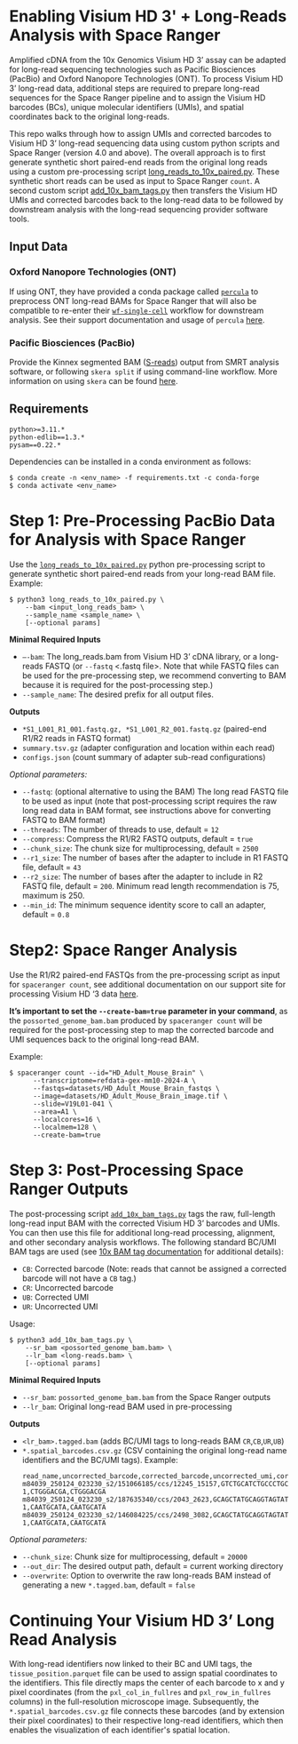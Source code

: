 # Enabling Visium HD 3' + Long-Reads Analysis with Space Ranger

Amplified cDNA from the 10x Genomics Visium HD 3’ assay can be adapted for long-read sequencing technologies such as Pacific Biosciences (PacBio) and Oxford Nanopore Technologies (ONT). To process Visium HD 3’ long-read data, additional steps are required to prepare long-read sequences for the Space Ranger pipeline and to assign the Visium HD barcodes (BCs), unique molecular identifiers (UMIs), and spatial coordinates back to the original long-reads.

This repo walks through how to assign UMIs and corrected barcodes to Visium HD 3’ long-read sequencing data using custom python scripts and Space Ranger (version 4.0 and above). The overall approach is to first generate synthetic short paired-end reads from the original long reads using a custom pre-processing script [long_reads_to_10x_paired.py](https://github.com/10XDev/visium-hd-long-reads/blob/main/long_reads_to_10x_paired.py). These synthetic short reads can be used as input to Space Ranger `count`. A second custom script [add_10x_bam_tags.py](https://github.com/10XDev/visium-hd-long-reads/blob/main/add_10x_bam_tags.py) then transfers the Visium HD UMIs and corrected barcodes back to the long-read data to be followed by downstream analysis with the long-read sequencing provider software tools.

## Input Data

### Oxford Nanopore Technologies (ONT)

If using ONT, they have provided a conda package called [`percula`](https://anaconda.org/nanoporetech/percula) to preprocess ONT long-read BAMs for Space Ranger that will also be compatible to re-enter their [`wf-single-cell`](https://github.com/epi2me-labs/wf-single-cell) workflow for downstream analysis. See their support documentation and usage of `percula` [here](https://epi2me.nanoporetech.com/epi2me-docs/tools/percula/).

### Pacific Biosciences (PacBio)

Provide the Kinnex segmented BAM ([S-reads](https://skera.how/read-segments.html)) output from SMRT analysis software, or following `skera split` if using command-line workflow. More information on using `skera` can be found [here](https://skera.how/).

## Requirements
```
python>=3.11.*
python-edlib==1.3.*
pysam==0.22.*
```
Dependencies can be installed in a conda environment as follows:
```
$ conda create -n <env_name> -f requirements.txt -c conda-forge
$ conda activate <env_name>
```

# Step 1: Pre-Processing PacBio Data for Analysis with Space Ranger
Use the [`long_reads_to_10x_paired.py`](https://github.com/10XDev/visium-hd-long-reads/blob/main/long_reads_to_10x_paired.py) python pre-processing script to generate synthetic short paired-end reads from your long-read BAM file.
Example:
```
$ python3 long_reads_to_10x_paired.py \
	--bam <input_long_reads_bam> \
	--sample_name <sample_name> \
	[--optional params]
```
__Minimal Required Inputs__  
* `–-bam`: The long_reads.bam from Visium HD 3’ cDNA library, or a long-reads FASTQ (or `--fastq` <.fastq file>. Note that while FASTQ files can be used for the pre-processing step, we recommend converting to BAM because it is required for the post-processing step.)
* `--sample_name`: The desired prefix for all output files.

__Outputs__ 
* `*S1_L001_R1_001.fastq.gz, *S1_L001_R2_001.fastq.gz` (paired-end R1/R2 reads in FASTQ format)
* `summary.tsv.gz` (adapter configuration and location within each read)
* `configs.json` (count summary of adapter sub-read configurations)

_Optional parameters:_
* `--fastq`: (optional alternative to using the BAM) The long read FASTQ file to be used as input (note that post-processing script requires the raw long read data in BAM format, see instructions above for converting FASTQ to BAM format)
* `--threads`: The number of threads to use, default = `12`
* `--compress`: Compress the R1/R2 FASTQ outputs, default = `true`
* `--chunk_size`: The chunk size for multiprocessing, default = `2500`
* `--r1_size`: The number of bases after the adapter to include in R1 FASTQ file, default = `43`
* `--r2_size`: The number of bases after the adapter to include in R2 FASTQ file, default = `200`. Minimum read length recommendation is 75, maximum is 250.
* `--min_id`: The minimum sequence identity score to call an adapter, default = `0.8`

# Step2: Space Ranger Analysis
Use the R1/R2 paired-end FASTQs from the pre-processing script as input for `spaceranger count`, see additional documentation on our support site for processing Visium HD ‘3 data [here](). 

__It’s important to set the `--create-bam=true` parameter in your command__, as the `possorted_genome_bam.bam` produced by `spaceranger count` will be required for the post-processing step to map the corrected barcode and UMI sequences back to the original long-read BAM.

Example:
```
$ spaceranger count --id="HD_Adult_Mouse_Brain" \
      --transcriptome=refdata-gex-mm10-2024-A \
      --fastqs=datasets/HD_Adult_Mouse_Brain_fastqs \
      --image=datasets/HD_Adult_Mouse_Brain_image.tif \
      --slide=V19L01-041 \
      --area=A1 \
      --localcores=16 \
      --localmem=128 \
      --create-bam=true
```

# Step 3: Post-Processing Space Ranger Outputs
The post-processing script [`add_10x_bam_tags.py`](https://github.com/10XDev/visium-hd-long-reads/blob/main/add_10x_bam_tags.py) tags the raw, full-length long-read input BAM with the corrected Visium HD 3’ barcodes and UMIs. You can then use this file for additional long-read processing, alignment, and other secondary analysis workflows. The following standard BC/UMI BAM tags are used (see [10x BAM tag documentation](https://www.10xgenomics.com/support/software/space-ranger/latest/analysis/outputs/space-ranger-bam) for additional details): 
* `CB`: Corrected barcode (Note: reads that cannot be assigned a corrected barcode will not have a `CB` tag.)
* `CR`: Uncorrected barcode
* `UB`: Corrected UMI
* `UR`: Uncorrected UMI

Usage:
```
$ python3 add_10x_bam_tags.py \
	--sr_bam <possorted_genome_bam.bam> \
	--lr_bam <long-reads.bam> \
	[--optional params]
```
__Minimal Required Inputs__
* `--sr_bam`: `possorted_genome_bam.bam` from the Space Ranger outputs
* `--lr_bam`: Original long-read BAM used in pre-processing

__Outputs__
* `<lr_bam>.tagged.bam` (adds BC/UMI tags to long-reads BAM `CR`,`CB`,`UR`,`UB`)
* `*.spatial_barcodes.csv.gz` (CSV containing the original long-read name identifiers and the BC/UMI tags). Example:
   ```
   read_name,uncorrected_barcode,corrected_barcode,uncorrected_umi,corrected_umi
   m84039_250124_023230_s2/151066185/ccs/12245_15157,GTCTGCATCTGCCCTGCATTAATGCATCAG,s_002um_02077_01449-1,CTGGGACGA,CTGGGACGA
   m84039_250124_023230_s2/187635340/ccs/2043_2623,GCAGCTATGCAGGTAGTATCCACGGCATCG,s_002um_00964_02405-1,CAATGCATA,CAATGCATA
   m84039_250124_023230_s2/146084225/ccs/2498_3082,GCAGCTATGCAGGTAGTATCCACGGCATCG,s_002um_00964_02405-1,CAATGCATA,CAATGCATA
   ```
_Optional parameters:_ 
* `--chunk_size`: Chunk size for multiprocessing, default = `20000`
* `--out_dir`: The desired output path, default = current working directory 
* `--overwrite`: Option to overwrite the raw long-reads BAM instead of generating a new `*.tagged.bam`, default = `false`

# Continuing Your Visium HD 3’ Long Read Analysis
With long-read identifiers now linked to their BC and UMI tags, the `tissue_position.parquet` file can be used to assign spatial coordinates to the identifiers. This file directly maps the center of each barcode to x and y pixel coordinates (from the `pxl_col_in_fullres` and `pxl_row_in_fullres` columns) in the full-resolution microscope image. Subsequently, the `*.spatial_barcodes.csv.gz` file connects these barcodes (and by extension their pixel coordinates) to their respective long-read identifiers, which then enables the visualization of each identifier's spatial location.










